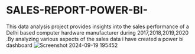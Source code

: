 # SALES-REPORT-POWER-BI-
This data analysis project provides insights into the sales performance of a Delhi based computer hardware manufacturer during  2017,2018,2019,2020 .By analyzing various aspects of the sales data i have created a power bi dashboard 
![Screenshot 2024-09-19 195452](https://github.com/user-attachments/assets/459429e6-be18-46b4-b6aa-70126f2f9cee)
